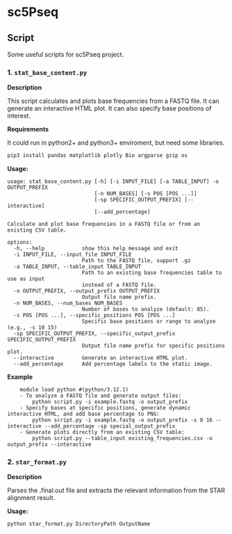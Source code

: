 # sc5Pseq

## Script
Some useful scripts for sc5Pseq project.

### 1. `stat_base_content.py`  

**Description**  

This script calculates and plots base frequencies from a FASTQ file. It can generate an interactive HTML plot. It can also specify base positions of interest.

**Requirements**  

It could run in python2+ and python3+ enviroment, but need some libraries.  

```bash
pip3 install pandas matplotlib plotly Bio argparse gzip os
```

**Usage:**
```
usage: stat_base_content.py [-h] [-i INPUT_FILE] [-a TABLE_INPUT] -o OUTPUT_PREFIX
                            [-n NUM_BASES] [-s POS [POS ...]]
                            [-sp SPECIFIC_OUTPUT_PREFIX] [--interactive]
                            [--add_percentage]

Calculate and plot base frequencies in a FASTQ file or from an existing CSV table.

options:
  -h, --help            show this help message and exit
  -i INPUT_FILE, --input_file INPUT_FILE
                        Path to the FASTQ file, support .gz
  -a TABLE_INPUT, --table_input TABLE_INPUT
                        Path to an existing base frequencies table to use as input
                        instead of a FASTQ file.
  -o OUTPUT_PREFIX, --output_prefix OUTPUT_PREFIX
                        Output file name prefix.
  -n NUM_BASES, --num_bases NUM_BASES
                        Number of bases to analyze (default: 85).
  -s POS [POS ...], --specific_positions POS [POS ...]
                        Specific base positions or range to analyze (e.g., -s 10 15)
  -sp SPECIFIC_OUTPUT_PREFIX, --specific_output_prefix SPECIFIC_OUTPUT_PREFIX
                        Output file name prefix for specific positions plot.
  --interactive         Generate an interactive HTML plot.
  --add_percentage      Add percentage labels to the static image.
```
**Example**  
```
    module load python #(python/3.12.1)  
    - To analyze a FASTQ file and generate output files:  
        python script.py -i example.fastq -o output_prefix  
    - Specify bases at specific positions, generate dynamic interactive HTML, and add base percentage to PNG:  
        python script.py -i example.fastq -o output_prefix -s 8 16 --interactive --add_percentage -sp special_output_prefix  
    - Generate plots directly from an existing CSV table:  
        python script.py --table_input existing_frequencies.csv -o output_prefix --interactive  
```

### 2.  `star_format.py`
**Description**  

Parses the .final.out file and extracts the relevant information from the STAR alignment result.  

**Usage:**
```bash
python star_format.py DirectoryPath OutputName
```

